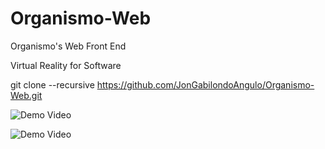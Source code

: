 # Organismo-Web
Organismo's Web Front End

Virtual Reality for Software


git clone --recursive https://github.com/JonGabilondoAngulo/Organismo-Web.git

![Demo Video](https://j.gifs.com/zm2J1Y.gif)

![Demo Video](https://j.gifs.com/k5Jv1Y.gif)



